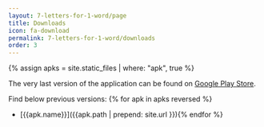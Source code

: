 ```yaml
---
layout: 7-letters-for-1-word/page
title: Downloads
icon: fa-download
permalink: 7-letters-for-1-word/downloads
order: 3
---
```

{% assign apks = site.static_files | where: "apk", true %}

The very last version of the application can be found on [Google Play Store](https://play.google.com/store/apps/details?id=fr.raubel.mwg.free).

Find below previous versions:
{% for apk in apks reversed %}
* [{{apk.name}}]({{apk.path | prepend: site.url }}){% endfor %}

<!--
As free variant uses Google Play Signing, APK listed above must be downloaded from Google Play Console (App Bundle Explorer).
-->
